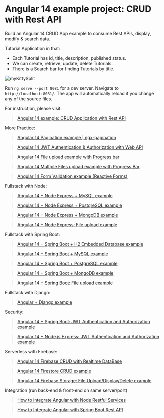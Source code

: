 # Angular 14 example project: CRUD with Rest API

Build an Angular 14 CRUD App example to consume Rest APIs, display, modify & search data.

Tutorial Application in that:
- Each Tutorial has id, title, description, published status.
- We can create, retrieve, update, delete Tutorials.
- There is a Search bar for finding Tutorials by title.

![myKittySplit](myKittySplit.png)

Run `ng serve --port 8081` for a dev server. Navigate to `http://localhost:8081/`. The app will automatically reload if you change any of the source files.

For instruction, please visit:
> [Angular 14 example: CRUD Application with Rest API](https://www.bezkoder.com/myKittySplit/)

More Practice:
> [Angular 14 Pagination example | ngx-pagination](https://www.bezkoder.com/angular-14-pagination-ngx/)

> [Angular 14 JWT Authentication & Authorization with Web API](https://www.bezkoder.com/angular-14-jwt-auth/)

> [Angular 14 File upload example with Progress bar](https://www.bezkoder.com/angular-14-file-upload/)

> [Angular 14 Multiple Files upload example with Progress Bar](https://www.bezkoder.com/angular-14-multiple-file-upload/)

> [Angular 14 Form Validation example (Reactive Forms)](https://www.bezkoder.com/angular-14-form-validation/)

Fullstack with Node:

> [Angular 14 + Node Express + MySQL example](https://www.bezkoder.com/angular-14-node-js-express-mysql/)

> [Angular 14 + Node Express + PostgreSQL example](https://www.bezkoder.com/angular-14-node-js-express-postgresql/)

> [Angular 14 + Node Express + MongoDB example](https://www.bezkoder.com/mean-stack-crud-example-angular-14/)

> [Angular 14 + Node Express: File upload example](https://www.bezkoder.com/angular-14-node-express-file-upload/)

Fullstack with Spring Boot:

> [Angular 14 + Spring Boot + H2 Embedded Database example](https://www.bezkoder.com/spring-boot-angular-14-crud/)

> [Angular 14 + Spring Boot + MySQL example](https://www.bezkoder.com/spring-boot-angular-14-mysql/)

> [Angular 14 + Spring Boot + PostgreSQL example](https://www.bezkoder.com/spring-boot-angular-14-postgresql/)

> [Angular 14 + Spring Boot + MongoDB example](https://www.bezkoder.com/spring-boot-angular-14-mongodb/)

> [Angular 14 + Spring Boot: File upload example](https://www.bezkoder.com/angular-14-spring-boot-file-upload/)

Fullstack with Django:
> [Angular + Django example](https://bezkoder.com/django-angular-13-crud-rest-framework/)

Security:
> [Angular 14 + Spring Boot: JWT Authentication and Authorization example](https://www.bezkoder.com/angular-14-spring-boot-jwt-auth/)

> [Angular 14 + Node.js Express: JWT Authentication and Authorization example](https://www.bezkoder.com/node-js-angular-14-jwt-auth/)

Serverless with Firebase:
> [Angular 14 Firebase CRUD with Realtime DataBase](https://www.bezkoder.com/angular-14-firebase-crud/)

> [Angular 14 Firestore CRUD example](https://www.bezkoder.com/angular-14-firestore-crud/)

> [Angular 14 Firebase Storage: File Upload/Display/Delete example](https://www.bezkoder.com/angular-14-firebase-storage/)

Integration (run back-end & front-end on same server/port)
> [How to integrate Angular with Node Restful Services](https://bezkoder.com/integrate-angular-12-node-js/)

> [How to Integrate Angular with Spring Boot Rest API](https://bezkoder.com/integrate-angular-12-spring-boot/)